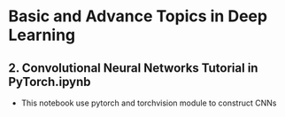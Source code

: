 # Basic and Advance Topics in Deep Learning
## 2. Convolutional Neural Networks Tutorial in PyTorch.ipynb
* This notebook use pytorch and torchvision module to construct CNNs
